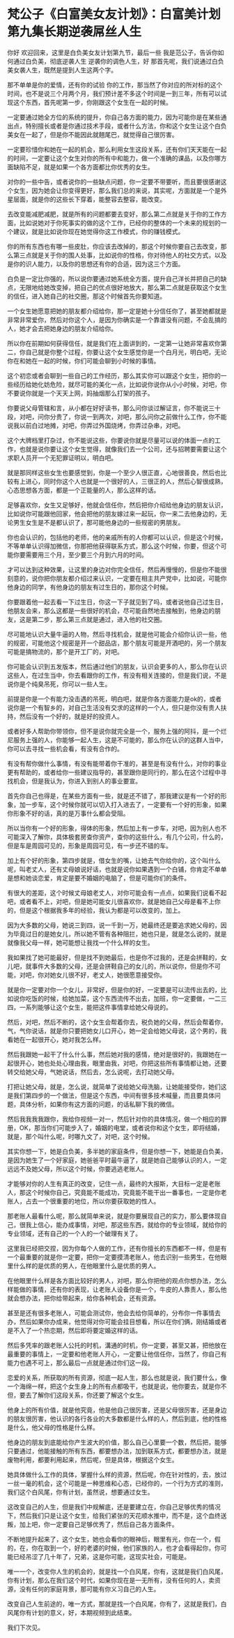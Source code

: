 # 梵公子《白富美女友计划》：白富美计划第九集长期逆袭屌丝人生

你好 欢迎回来，这里是白负美女友计划第九节，最后一些 我是范公子，告诉你如何通过白负美，彻底逆袭人生 逆袭你的调色人生，好 那首先呢，我们说通过白负美女袭人生，既然是提到人生这两个字。

那不单单是你的爱情，还有你的试验 你的工作，那当然了你对应的所对标的这个时间，也不是说三个月两个月，我们预计差不多这个时间是一到三年，所有可以试现这个东西，首先呢第一步，你刚跟这个女生在一起的时候。

一定要通过她全方位的系统的提升，你自己各方面的能力，因为可能你是在某些通出点，特别擅长或者是你通过技术手段，或者什么方法，你和这个女生让这个白负美女在一起了，但是你不能因此就翹尾巴，就觉得自己很厉害。

一定要珍惜你和她在一起的机会，那么利用女生这段关系，还有你们天天能在一起的时间，一定要让这个女生对你的所有中和能力，做一个准确的课品，以及你哪方面缺陷不足，就是如果一个各方面都比你优秀的女生。

对你的一些中告，或者说你的一些缺点问题，你一定要不带要听，而且要很感谢这个女生，因为她会让你变得更好，那么我们总的来说，其实呢，方面就是一个是外星层面，就是你的这些长下穿着，能整容去整容，能改变。

去改变能减肥减肥，就是所有的问题都要去变好，那么第二点就是关于你的工作方面，比如说她对于你死事实的做的这个工作，已经你的整体的一个未来的规划的一个建议，就是比如说你现在她觉得你这工作模式，你的赚钱模式。

你的所有东西也有哪一些皮肚，你应该去改掉的，那这个时候你要自己去改变，那么第三点就是关于你的围人处事，比如说你的性格，你对待他人的社交方式，以及是你的识人能力，以及你的思想还有你的合适，因为这三个方面。

白负是一定比你强的，所以说你要通过她系统全方面，提升自己洋长并把自己的缺点，无限地给她改变掉，把自己的优点很好地放大，那么第二点就是获取这个女生的信任，进入她自己的社交圈，那这个时候首先你要知道。

一个女生她愿意把她的朋友都介绍给你，那一定是她十分信任你了，甚至她都就是非常非常爱你，然后对你这个人，是因为你确实是一个靠谱没有问题，不会乱搞的人，她才会去把她身边的朋友介绍给你。

所以你在前期如何获得信任，就是我们在上面讲到的，一定第一让她非常喜欢你第二，你自己就是你整个过程，你要让这个女生感觉你是一个白月光，明白吧，无论你在和她在一起的时候，你们可能会聊到小时候的事情。

这个初恋或者会聊到一些自己的工作经历，那么其实你可以跟这个女生，把你的一些经历给她化妨危险，就尽可能的美化一点，比如说你说你从小小时候，对吧，你不要说你就是一个天天上网，妈抽烟那么打架的孩子。

你要说父母管辖和言，从小都在好好读书，那么问你谈过解证言，你不能说三十段，对吧，问你分贵了，你说一到两次，对吧，那么问你之前做什么工作，你不能说我以前白过地摊，对吧，你弄过外国烧烤，你弄过杂串，对吧。

这个大牌档里打杂过，你不能说这些，你要说你就是尽量可以说的体面一点的工作，也就是说你要让这个女生觉得，就像我们去一个公司，还与招聘要需要让这个求职人员开一个无犯罪证明以，明白吧。

就是那同样这些女生也要感觉到，你是一个至少人很正直，心地很善良，然后也比较有上进心，同时你这个人也就是一个很好的人，三很正的人，然后心智很成熟，心态思想各方面，都是一个正能量的人，那么这样的话。

足够喜欢你，女生又足够好，他就会信任你，然后把你介绍给他身边的朋友认识，比如说你可能跟他回家，他会把他的朋友嫁过来一起玩，你一来二去他身边的，无论男生女生是不是都认识了，那可能他身边的一些规密的男朋友。

你也会认识的，包括他的老师，他的亲戚所有的人你都可以认识，但是这个时候，不等单单认识得加微信，你那把他获得联系方式，那么这个时候，你要，但这个可能你要需要用三个月，至少要三个月到六月的时间。

才可以达到这种效果，让这里的身边对你完全信任，然后再慢慢的，但是你不能很刻意的，说你把你朋友都介绍过来认识，一定要在相主共产党中，比如说，可能你他身边的同学，有他身边的朋友有过生日的，那你这个时候。

你要跟着他一起去看一下过生日，你这一下子就见到了吗，或者说他自己过生日，他朋友会来，那么这都是一些很好的机会，尽可能自然地去接触到，他身边的朋友，这是第二步，那么第三点就是通过，进入他的社交圈。

尽可能地认识大量牛逼的人物，然后寻找机会，就是他可能会介绍你认识一些，他的规密，可能他这个规密是开一个甜品店，那个朋友可能是开酒吧的，另一个朋友可能是搞物流的，那个是开工厂的，对吧。

你可能会认识到五发版本，然后通过他们的朋友，认识会更多的人，那么你在认识这些人，在过生当中，你去看跟你的工作，有没有相关连接的，但是我们说，不是说你是个纯臭吊死，你可以一些人生。

前提是你是一个有能力没击遇的吊死，明白吧，就是你各方面能力是ok的，或者说你是一个有智乡的，对自己生活没有交求的这样的一个人，但只是你没有贵人扶持，然后没有一个好的，就是好的投资人。

或者好多人帮助你带领你，但不是说你就完全是一个，服务上强的阿抖，是一个烂尼服务上强的人，你能够一起人生，这是不可能的，那么你在认识的这群人当中，你可以去寻找一些机会看，有没有合作的。

有没有帮你做什么事情，有没有能带着你干准的，甚至是有没有什么，对你的事业更有帮助的，或者给你一些建议指导的，甚至跟你是同行的，那么在这个过程中寻找机会，但是我认为，你进入到别人的事业要宣。

首先你自己也得是，在某些方面有一些，就是还不错了，那我建议是有一个好的形象，加一步车，这个时候你就可以切入打入进去了，一定要有一个好的形象，如果你形象不好的话，真的是万事什么都会受阻。

所以当你有一个好的形象，得体的形象，然后加上有一步车，对吧，因为别人也不可能深入了解你，具体极套房查你资产，查你的这些什么，有几个公司，什么的，但是车是周园可见的，形象是周园可见，有一步还不错的车。

加上有个好的形象，第四步就是，借女生的嘴，让她去气你给你的，这个叫什么呢，叫老丈人，还有丈母娘说好话，也就是说你如果遇到一个白铺，你肯定不单单是想和她谈恋爱，肯定是要不婚姻的电脑了，但是可能你们的条件。

有很大的差距，这个时候丈母娘老丈人，对你可能会有一点点，如果我们说看不起吧，或者看不上，对吧，但是她可能女儿很喜欢你，就是她自己父母是看不上你的，但是这个根据我多年的经验，我认为都是可以改变的，加上。

因为大多数的父母，她说三到四，说一千到一万，她最终还是要追求她父母的，因为毕竟过日的是她女儿，所以她不管有各种阻拦，她也只是，就是怎么说的，就是就像我父母一样，她可能想让我找一个什么样的女生。

我如果找了她可能最好，但是找不到她最后，也是你不过我的，还是会拼鞋的，女儿吧，就事件大多数的父母，还是会拼鞋自己的女儿的，所以说你，但是你不可能，对吧，你对她女儿很不好，老丈人，她很愿意接受你。

就是你一定要对你一个女儿，非常好，但是你的好，一定要是可以流传出去的，比如说你吃饭的时候，给她加菜，这个东西流传不出去，加班，你一定要做，一二三四，一系列能够让这个女生，能把这件事情拿给她父母说的。

然后，对吧，然后不断的，这个女生会帮着你去，税负她的父母，然后会帮着你，气，气你说话，就是你只要把她女儿口开心，她一定会给她父母说，这个男的，我看她在一起很开心，她对我怎么样。

然后我跟她一起干了什么什么事，然后她对我的感情，绝对是很好的，我跟她在一起很开心，她也处处心理由我，眼里由我，对吧，你把这些所有事情都让她，还要转交给她父母，气她说话，然后去，怎么说呢，去打动她父母。

打把让她父母，就是，怎么说，就简单了说给她父母洗脑，让她能接受你，她们这是我们第四步的一个做法，但是这个东西，中间有很多技术喊量，而且要具体问题，具体分析，如果你有这方面的问题，的话私聊下我的微信。

然后我我我我跟你，我给你视频一对一，然后针对你的具体情况，做一个相应的罪册，OK，那当你们可能步入了，婚姻的电堂，或者说你和这个女生，即将结婚，就是，那个叫什么呢，时哪九文了，对吧，这个时候。

其实你想一下，她是白负美，多半她的家庭条件，但是你想一下，她能是白负美，是因为她生了一个好家庭，她爸爸平时最牛逼了，就是她自己能够认识的人，一定远远不及她父母，所以这个时候，你要逃逃老账人。

才能够对你的人生有真正的改变，记住一点，最终的大报斯，大目标一定是老账人，那这个时候你自己，究竟能不能成功，究竟能不能干出一番事也，一定是你老账人，占去一个很重要的地位，所以你要获取她的性人。

那老账人最看什么呢，那么就简单来说，就是你要展现自己的实力，那么要体现自己，很我上信心，能办成事情，对吧，那这些东西，就给你的专业领域，就给你的专业领域，还有自己的一个人的一个破理有关了。

这里我已经把交捏，因为你每个人做的工作，还有你擅长的东西都不一样，但是有一个最重要的就是你一定要，把你一定要摸清老账人，他去识别一些男生，在他眼里什么样的是优质的男人，在他眼里什么是优质的男人。

在他眼里什么样是各方面比较好的男人，对吧，那么你把他的观点你想办法，怎么样能做的事情，还有你的表现，让老账人设备你是一个，牛皮的人靠责人，那么他就会想办法，把你给带起来，给你各种机会，还有资源。

甚至是还有很多老账人，可能会测试你，他会去给你简单的，分布你一件事情去办，然后如果你办成来，他觉得对你可能会挂目想看，所以在你们俩，刚结婚或者是不入了一个热恋期，然后即将要定婚这样的话。

然后多凭率的跟老账人公托的时机，溝通的时机，你一定要，甚至又甚，把他放在最重要的事情上，一定要和他老账人开心，一定要让他信任你，当然了，你自己有能力也遇不可上，那么最后一点就是通过你们这一段。

恋爱的关系，所获取的所有资源，彻底一起人生，那么也就是说，我们要什么，像一个海绵一样，把这个女生身上的所有点都吸干，也就是说，他你要去，就是你不但，要去了解你们这段关系，你还要了解这个女生。

他身上的所有价值，就是他究竟，他是他自己很厉害，还是父母很厉害，还是身边的朋友很厉害，他认识的各行各业的大多数都是什么样的人，然后到底，他的性格是什么，他父母的性格是什么样。

他身边的朋友到底能给你产生波大的价值，那么自己心里要一个数，然后把，能够只要通过，他能接触的所有东西，都要想办法，加到联系方式，都要想办法，就是废物利用，都要利用起来，然后呢，但是具体，根据这个女生。

她具体做什么工作的具体，掌握什么样的资源，然后呢，你在针对性的，去，放过一丝一毫的机会，这个可能是一种思维和心态，已经你的，一个行为方式的准则，我们这个白风尾，你有计划，虽然说，想要通过女生。

这改变自己的人生，但是我们中规解底，还是要建立在，你自己足够优秀的情况下，然后我们只是让这个女生，给我们紧张的天花顺水推中，而不是，这个血终送叛，加上吧，你一定要自己足够优秀了，然后自己各方面条件。

不断地提升起来了，这个女生，她也会看你的眼神后，眼里有光，你在一个，假的，在，你在取到一个，好的老婆的时候，他们家族的人，也才会看得起你，你可能已经吊涩了几十年了，兄弟，这是你可能，这现实社会，可能是。

唯一一个，改变你人生的机会的，就是找一个白风尾，你有，这就是我们白风尾，你有计划，那么在我们这个时代，如果你现在是一无所有，没有任何的人，卖资源，没有任何的家庭背景，那可能有你义习自己的人生。

改变自己人生前途的，唯一方式，那就是找一个白风尾，你有了，这就是我们，白风尾你有计划的意义，好，本期视频到此结束。

我们下次见。